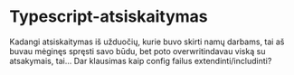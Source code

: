 # Typescript-atsiskaitymas
Kadangi atsiskaitymas iš užduočių, kurie buvo skirti namų darbams, tai aš buvau mėginęs spręsti savo būdu, bet poto overwritindavau viską su atsakymais, tai...
Dar klausimas kaip config failus extendinti/includinti? 
